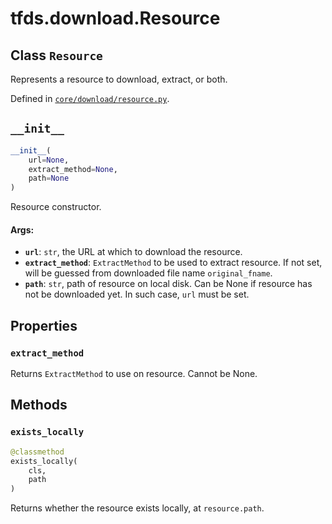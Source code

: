 <div itemscope itemtype="http://developers.google.com/ReferenceObject">
<meta itemprop="name" content="tfds.download.Resource" />
<meta itemprop="path" content="Stable" />
<meta itemprop="property" content="extract_method"/>
<meta itemprop="property" content="__init__"/>
<meta itemprop="property" content="exists_locally"/>
</div>

# tfds.download.Resource

## Class `Resource`

Represents a resource to download, extract, or both.





Defined in [`core/download/resource.py`](https://github.com/tensorflow/datasets/tree/master/tensorflow_datasets/core/download/resource.py).

<!-- Placeholder for "Used in" -->


<h2 id="__init__"><code>__init__</code></h2>

``` python
__init__(
    url=None,
    extract_method=None,
    path=None
)
```

Resource constructor.

#### Args:

* <b>`url`</b>: `str`, the URL at which to download the resource.
* <b>`extract_method`</b>: `ExtractMethod` to be used to extract resource. If
    not set, will be guessed from downloaded file name `original_fname`.
* <b>`path`</b>: `str`, path of resource on local disk. Can be None if resource has
    not be downloaded yet. In such case, `url` must be set.



## Properties

<h3 id="extract_method"><code>extract_method</code></h3>

Returns `ExtractMethod` to use on resource. Cannot be None.



## Methods

<h3 id="exists_locally"><code>exists_locally</code></h3>

``` python
@classmethod
exists_locally(
    cls,
    path
)
```

Returns whether the resource exists locally, at `resource.path`.



